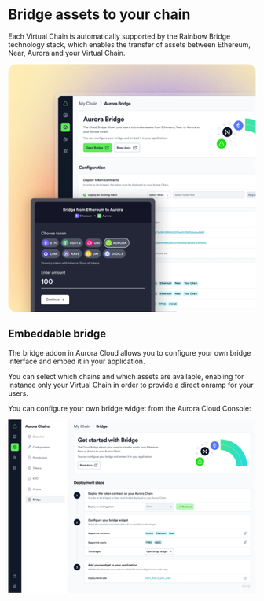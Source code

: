 # Bridge assets to your chain

Each Virtual Chain is automatically supported by the Rainbow Bridge technology stack, which enables the transfer of assets between Ethereum, Near, Aurora and your Virtual Chain.

![frame827_6](/img/.gitbook/assets/Frame_827_(6).png)

## Embeddable bridge

The bridge addon in Aurora Cloud allows you to configure your own bridge interface and embed it in your application.

You can select which chains and which assets are available, enabling for instance only your Virtual Chain in order to provide a direct onramp for your users.

You can configure your own bridge widget from the Aurora Cloud Console:

![onramp](/img/bridge_widget.png)
